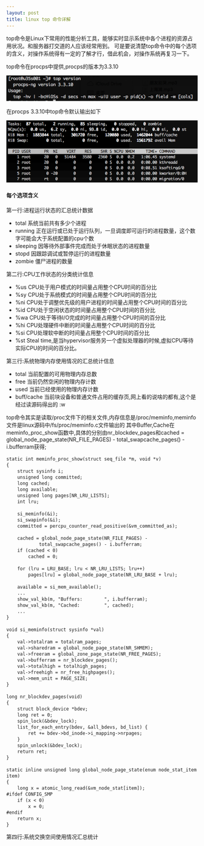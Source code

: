 ```yaml
---
layout: post
title: linux top 命令详解
---
```


top命令是Linux下常用的性能分析工具，能够实时显示系统中各个进程的资源占用状况。和服务器打交道的人应该经常用到。
可是要说清楚top命令中的每个选项的含义，对操作系统得有一定的了解才行，借此机会，对操作系统再复习一下。


top命令在procps中提供,procps的版本为3.3.10

![top version](/assets/img/20180401-top-version.png)

在procps 3.3.10中top命令默认输出如下

![top command](/assets/img/20180401-top.png)

#### 每个选项含义
第一行:进程运行状态的汇总统计数据
* total     系统当前共有多少个进程
* running   正在运行或已处于运行队列，一旦调度即可运行的进程数量，这个数字可能会大于系统配置的cpu个数
* sleeping  因等待外部事件完成而处于休眠状态的进程数量
* stopd     因跟踪调试或暂停运行的进程数量
* zombie    僵尸进程的数量


第二行:CPU工作状态的分类统计信息
* %us       CPU处于用户模式的时间量占用整个CPU时间的百分比
* %sy       CPU处于系统模式的时间量占用整个CPU时间的百分比
* %ni       CPU处于调整优先级的用户进程的时间量占用整个CPU时间的百分比
* %id       CPU处于空闲状态的时间量占用整个CPU时间的百分比
* %wa       CPU处于等待I/O完成的时间量占用整个CPU时间的百分比
* %hi       CPU处理硬件中断的时间量占用整个CPU时间的百分比
* %si       CPU处理软中断的时间量占用整个CPU时间的百分比
* %st       Steal time,是当hypervisor服务另一个虚拟处理器的时候,虚拟CPU等待实际CPU的时间的百分比。


第三行:系统物理内存使用情况的汇总统计信息
* total     当前配置的可用物理内存总数
* free      当前仍然空闲的物理内存计数
* used      当前已经使用的物理内存计数
* buff/cache 当前块设备和普通文件占用的缓存页,网上看的说啥的都有,这个是经过读源码得出的 :w


top命令其实是读取/proc文件下的相关文件,内存信息是/proc/meminfo,meminfo文件是linux源码中/fs/proc/meminfo.c文件输出的
其中Buffer,Cache在meminfo_proc_show函数中,具体的分别由nr_blockdev_pages和cached = global_node_page_state(NR_FILE_PAGES) - total_swapcache_pages() - i.bufferram获得;
```
static int meminfo_proc_show(struct seq_file *m, void *v)
{
	struct sysinfo i;
	unsigned long committed;
	long cached;
	long available;
	unsigned long pages[NR_LRU_LISTS];
	int lru;

	si_meminfo(&i);
	si_swapinfo(&i);
	committed = percpu_counter_read_positive(&vm_committed_as);

	cached = global_node_page_state(NR_FILE_PAGES) -
			total_swapcache_pages() - i.bufferram;
	if (cached < 0)
		cached = 0;

	for (lru = LRU_BASE; lru < NR_LRU_LISTS; lru++)
		pages[lru] = global_node_page_state(NR_LRU_BASE + lru);

	available = si_mem_available();
	...
	show_val_kb(m, "Buffers:        ", i.bufferram);
	show_val_kb(m, "Cached:         ", cached);
	...
}

void si_meminfo(struct sysinfo *val)
{
	val->totalram = totalram_pages;
	val->sharedram = global_node_page_state(NR_SHMEM);
	val->freeram = global_zone_page_state(NR_FREE_PAGES);
	val->bufferram = nr_blockdev_pages();
	val->totalhigh = totalhigh_pages;
	val->freehigh = nr_free_highpages();
	val->mem_unit = PAGE_SIZE;
}

long nr_blockdev_pages(void)
{
	struct block_device *bdev;
	long ret = 0;
	spin_lock(&bdev_lock);
	list_for_each_entry(bdev, &all_bdevs, bd_list) {
		ret += bdev->bd_inode->i_mapping->nrpages;
	}
	spin_unlock(&bdev_lock);
	return ret;
}

static inline unsigned long global_node_page_state(enum node_stat_item item)
{
	long x = atomic_long_read(&vm_node_stat[item]);
#ifdef CONFIG_SMP
	if (x < 0)
		x = 0;
#endif
	return x;
}
```

第四行:系统交换空间使用情况汇总统计
